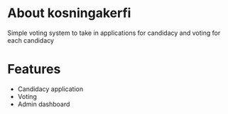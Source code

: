 # About kosningakerfi
Simple voting system to take in applications for candidacy and voting for each candidacy

# Features
* Candidacy application
* Voting
* Admin dashboard
